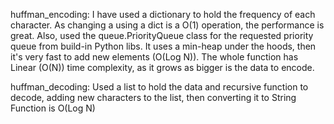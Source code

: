 huffman_encoding:
I have used a dictionary to hold the frequency of each character.
As changing a using a dict is a O(1) operation, the performance is great.
Also, used the queue.PriorityQueue class for the requested priority queue from build-in Python libs. It uses a min-heap under the hoods,
then it's very fast to add new elements (O(Log N)).
The whole function has Linear (O(N)) time complexity, as it grows as bigger is the data to encode.

huffman_decoding:
Used a list to hold the data and recursive function to decode, adding new characters to the list, then converting it to String
Function is O(Log N)

